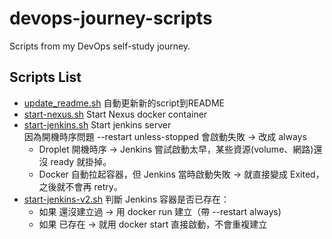 # devops-journey-scripts
Scripts from my DevOps self-study journey.

## Scripts List
<!-- SCRIPTS-LIST:START -->
- [update_readme.sh](./update_readme.sh)
  自動更新新的script到README
- [start-nexus.sh](./start-nexus.sh)
  Start Nexus docker container
- [start-jenkins.sh](./start-jenkins.sh)
  Start jenkins server  
  因為開機時序問題 --restart unless-stopped 會啟動失敗 -> 改成 always
  - Droplet 開機時序 → Jenkins 嘗試啟動太早，某些資源(volume、網路)還沒 ready 就掛掉。
  - Docker 自動拉起容器，但 Jenkins 當時啟動失敗 → 就直接變成 Exited，之後就不會再 retry。
- [start-jenkins-v2.sh](./start-jenkins-v2.sh)
  判斷 Jenkins 容器是否已存在：
  - 如果 還沒建立過 → 用 docker run 建立（帶 --restart always)
  - 如果 已存在 → 就用 docker start 直接啟動，不會重複建立
<!-- SCRIPTS-LIST:END -->

